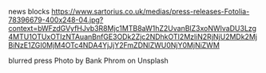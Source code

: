 news blocks https://www.sartorius.co.uk/medias/press-releases-Fotolia-78396679-400x248-04.jpg?context=bWFzdGVyfHJvb3R8Mjc1MTB8aW1hZ2UvanBlZ3xoNWIvaDU3Lzg4MTU1OTUxOTIzNTAuanBnfGE3ODk2Zjc2NDhkOTI2MzliN2RjNjU2MDk2MjBiNzE1ZGI0MjM4OTc4NDA4YjJjY2FmZDNlZWU0NjY0MjNiZWM

blurred press Photo by Bank Phrom on Unsplash